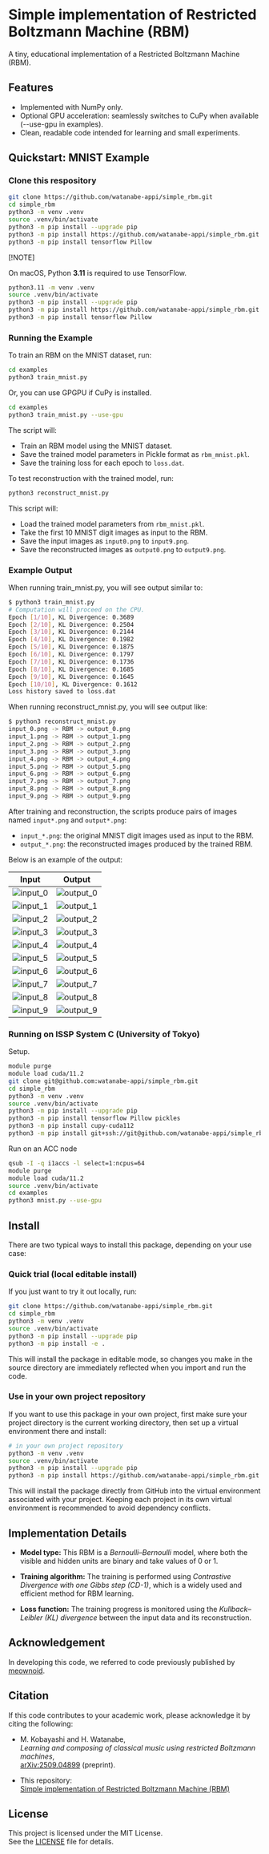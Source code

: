 # Simple implementation of Restricted Boltzmann Machine (RBM)

A tiny, educational implementation of a Restricted Boltzmann Machine (RBM).

## Features

* Implemented with NumPy only.
* Optional GPU acceleration: seamlessly switches to CuPy when available (--use-gpu in examples).
* Clean, readable code intended for learning and small experiments.

## Quickstart: MNIST Example

### Clone this respository

```sh
git clone https://github.com/watanabe-appi/simple_rbm.git
cd simple_rbm
python3 -m venv .venv
source .venv/bin/activate
python3 -m pip install --upgrade pip
python3 -m pip install https://github.com/watanabe-appi/simple_rbm.git
python3 -m pip install tensorflow Pillow
```

[!NOTE]

On macOS, Python **3.11** is required to use TensorFlow.

```sh
python3.11 -m venv .venv
source .venv/bin/activate
python3 -m pip install --upgrade pip
python3 -m pip install https://github.com/watanabe-appi/simple_rbm.git
python3 -m pip install tensorflow Pillow
```

### Running the Example

To train an RBM on the MNIST dataset, run:

```sh
cd examples
python3 train_mnist.py
```

Or, you can use GPGPU if CuPy is installed.

```sh
cd examples
python3 train_mnist.py --use-gpu
```

The script  will:

* Train an RBM model using the MNIST dataset.
* Save the trained model parameters in Pickle format as `rbm_mnist.pkl`.
* Save the training loss for each epoch to `loss.dat`.

To test reconstruction with the trained model, run:

```sh
python3 reconstruct_mnist.py
```

This script will:

* Load the trained model parameters from `rbm_mnist.pkl`.
* Take the first 10 MNIST digit images as input to the RBM.
* Save the input images as `input0.png` to `input9.png`.
* Save the reconstructed images as `output0.png` to `output9.png`.


### Example Output

When running train_mnist.py, you will see output similar to:

```sh
$ python3 train_mnist.py
# Computation will proceed on the CPU.
Epoch [1/10], KL Divergence: 0.3689
Epoch [2/10], KL Divergence: 0.2504
Epoch [3/10], KL Divergence: 0.2144
Epoch [4/10], KL Divergence: 0.1982
Epoch [5/10], KL Divergence: 0.1875
Epoch [6/10], KL Divergence: 0.1797
Epoch [7/10], KL Divergence: 0.1736
Epoch [8/10], KL Divergence: 0.1685
Epoch [9/10], KL Divergence: 0.1645
Epoch [10/10], KL Divergence: 0.1612
Loss history saved to loss.dat
```

When running reconstruct_mnist.py, you will see output like:

```sh
$ python3 reconstruct_mnist.py
input_0.png -> RBM -> output_0.png
input_1.png -> RBM -> output_1.png
input_2.png -> RBM -> output_2.png
input_3.png -> RBM -> output_3.png
input_4.png -> RBM -> output_4.png
input_5.png -> RBM -> output_5.png
input_6.png -> RBM -> output_6.png
input_7.png -> RBM -> output_7.png
input_8.png -> RBM -> output_8.png
input_9.png -> RBM -> output_9.png
```

After training and reconstruction, the scripts produce pairs of images named `input*.png` and `output*.png`:
* `input_*.png`: the original MNIST digit images used as input to the RBM.  
* `output_*.png`: the reconstructed images produced by the trained RBM.  

Below is an example of the output:

| Input                           | Output                            |
| ------------------------------- | --------------------------------- |
| ![input\_0](images/input_0.png) | ![output\_0](images/output_0.png) |
| ![input\_1](images/input_1.png) | ![output\_1](images/output_1.png) |
| ![input\_2](images/input_2.png) | ![output\_2](images/output_2.png) |
| ![input\_3](images/input_3.png) | ![output\_3](images/output_3.png) |
| ![input\_4](images/input_4.png) | ![output\_4](images/output_4.png) |
| ![input\_5](images/input_5.png) | ![output\_5](images/output_5.png) |
| ![input\_6](images/input_6.png) | ![output\_6](images/output_6.png) |
| ![input\_7](images/input_7.png) | ![output\_7](images/output_7.png) |
| ![input\_8](images/input_8.png) | ![output\_8](images/output_8.png) |
| ![input\_9](images/input_9.png) | ![output\_9](images/output_9.png) |

### Running on ISSP System C (University of Tokyo)

Setup.

```sh
module purge
module load cuda/11.2
git clone git@github.com:watanabe-appi/simple_rbm.git 
cd simple_rbm
python3 -m venv .venv 
source .venv/bin/activate
python3 -m pip install --upgrade pip
python3 -m pip install tensorflow Pillow pickles
python3 -m pip install cupy-cuda112
python3 -m pip install git+ssh://git@github.com/watanabe-appi/simple_rbm.git
```

Run on an ACC node

```sh
qsub -I -q i1accs -l select=1:ncpus=64
module purge
module load cuda/11.2
source .venv/bin/activate
cd examples
python3 mnist.py --use-gpu
```

## Install

There are two typical ways to install this package, depending on your use case:

### Quick trial (local editable install)

If you just want to try it out locally, run:

```sh
git clone https://github.com/watanabe-appi/simple_rbm.git
cd simple_rbm
python3 -m venv .venv
source .venv/bin/activate
python3 -m pip install --upgrade pip
python3 -m pip install -e .
```

This will install the package in editable mode, so changes you make in the source directory are immediately reflected when you import and run the code.

### Use in your own project repository

If you want to use this package in your own project, first make sure your project directory is the current working directory, then set up a virtual environment there and install:


```sh
# in your own project repository
python3 -m venv .venv
source .venv/bin/activate
python3 -m pip install --upgrade pip
python3 -m pip install https://github.com/watanabe-appi/simple_rbm.git
```

This will install the package directly from GitHub into the virtual environment associated with your project.
Keeping each project in its own virtual environment is recommended to avoid dependency conflicts.

## Implementation Details

* **Model type:** This RBM is a *Bernoulli–Bernoulli* model, where both the visible and hidden units are binary and take values of 0 or 1.  

* **Training algorithm:** The training is performed using *Contrastive Divergence with one Gibbs step (CD-1)*, which is a widely used and efficient method for RBM learning.  

* **Loss function:** The training progress is monitored using the *Kullback–Leibler (KL) divergence* between the input data and its reconstruction.  

## Acknowledgement

In developing this code, we referred to code previously published by [meownoid](https://github.com/meownoid).

## Citation

If this code contributes to your academic work, please acknowledge it by citing the following:

- M. Kobayashi and H. Watanabe,  
  *Learning and composing of classical music using restricted Boltzmann machines*,  
  [arXiv:2509.04899](http://arxiv.org/abs/2509.04899) (preprint).

- This repository:  
  [Simple implementation of Restricted Boltzmann Machine (RBM)](https://github.com/watanabe-appi/simple_rbm)


## License

This project is licensed under the MIT License.  
See the [LICENSE](LICENSE) file for details.

